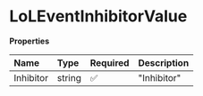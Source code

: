 # LoLEventInhibitorValue

**Properties**

| Name      | Type   | Required | Description |
| :-------- | :----- | :------- | :---------- |
| Inhibitor | string | ✅       | "Inhibitor" |
